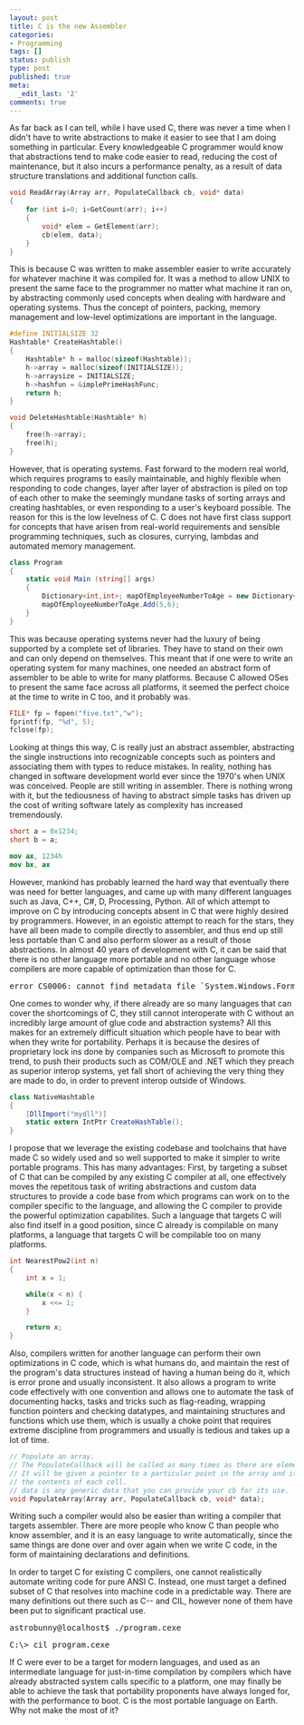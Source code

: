 ```yaml
---
layout: post
title: C is the new Assembler
categories:
- Programming
tags: []
status: publish
type: post
published: true
meta:
  _edit_last: '2'
comments: true
---
```


As far back as I can tell, while I have used C, there was never a time when I didn't have to write abstractions to make it easier to see that I am doing something in particular. Every knowledgeable C programmer would know that abstractions tend to make code easier to read, reducing the cost of maintenance, but it also incurs a performance penalty, as a result of data structure translations and additional function calls.

``` c++
void ReadArray(Array arr, PopulateCallback cb, void* data)
{
	for (int i=0; i<GetCount(arr); i++)
	{
		void* elem = GetElement(arr);
		cb(elem, data);
	}
}
```

This is because C was written to make assembler easier to write accurately for whatever machine it was compiled for. It was a method to allow UNIX to present the same face to the programmer no matter what machine it ran on, by abstracting commonly used concepts when dealing with hardware and operating systems. Thus the concept of pointers, packing, memory management and low-level optimizations are important in the language.

``` c++
#define INITIALSIZE 32
Hashtable* CreateHashtable()
{
	Hashtable* h = malloc(sizeof(Hashtable));
	h->array = malloc(sizeof(INITIALSIZE));
	h->arraysize = INITIALSIZE;
	h->hashfun = &implePrimeHashFunc;
	return h;
}

void DeleteHashtable(Hashtable* h)
{
	free(h->array);
	free(h);
}
```

However, that is operating systems. Fast forward to the modern real world, which requires programs to
easily maintainable, and highly flexible when responding to code changes, layer after layer of abstraction is piled on top of each other to make the seemingly mundane tasks of sorting arrays and creating hashtables, or even responding to a user's keyboard possible. The reason for this is the low levelness of C. C does not have first class support for concepts that have arisen from real-world requirements and sensible programming techniques, such as closures, currying, lambdas and automated memory management.

``` csharp
class Program
{
	static void Main (string[] args)
	{
		Dictionary<int,int>; mapOfEmployeeNumberToAge = new Dictionary<int,int>();
		mapOfEmployeeNumberToAge.Add(5,6);
	}
}
```

This was because operating systems never had the luxury of being supported by a complete set of libraries. They have to stand on their own and can only depend on themselves. This meant that if one were to write an operating system for many machines, one needed an abstract form of assembler to be able to write for many platforms. Because C allowed OSes to present the same face across all platforms, it seemed the perfect choice at the time to write in C too, and it probably was.

``` c
FILE* fp = fopen("five.txt","w");
fprintf(fp, "%d", 5);
fclose(fp);
```

Looking at things this way, C is really just an abstract assembler, abstracting the single instructions into recognizable concepts such as pointers and associating them with types to reduce mistakes. In reality, nothing has changed in software development world ever since the 1970's when UNIX was conceived. People are still writing in assembler. There is nothing wrong with it, but the tediousness of having to abstract simple tasks has driven up the cost of writing software lately as complexity has increased tremendously.

``` c
short a = 0x1234;
short b = a;
```

``` nasm
mov ax, 1234h
mov bx, ax
```

However, mankind has probably learned the hard way that eventually there was need for better languages, and came up with many different languages such as Java, C++, C#, D, Processing, Python. All of which attempt to improve on C by introducing concepts absent in C that were highly desired by programmers. However, in an egoistic attempt to reach for the stars, they have all been made to compile directly to assembler, and thus end up still less portable than C and also perform slower as a result of those abstractions. In almost 40 years of development with C, it can be said that there is no other language more portable and no other language whose compilers are more capable of optimization than those for C.
<pre>error CS0006: cannot find metadata file `System.Windows.Forms.dll'Compilation failed:</pre>
One comes to wonder why, if there already are so many languages that can cover the shortcomings of C, they still cannot interoperate with C without an incredibly large amount of glue code and abstraction systems? All this makes for an extremely difficult situation which people have to bear with when they write for portability. Perhaps it is because the desires of proprietary lock ins done by companies such as Microsoft to promote this trend, to push their products such as COM/OLE and .NET which they preach as superior interop systems, yet fall short of achieving the very thing they are made to do, in order to prevent interop outside of Windows.

``` csharp
class NativeHashtable
{
	[DllImport("mydll")]
	static extern IntPtr CreateHashTable();
}
```

I propose that we leverage the existing codebase and toolchains that have made C so widely used and so well supported to make it simpler to write portable programs. This has many advantages: First, by targeting a subset of C that can be compiled by any existing C compiler at all, one effectively moves the repetitous task of writing abstractions and custom data structures to provide a code base from which programs can work on to the compiler specific to the language, and allowing the C compiler to provide the powerful optimization capabilites. Such a language that targets C will also find itself in a good position, since C already is compilable on many platforms, a language that targets C will be compilable too on many platforms.

``` c++
int NearestPow2(int n)
{
	int x = 1;

	while(x < n) {
		x <<= 1;
	}

	return x;
}
```
Also, compilers written for another language can perform their own optimizations in C code, which is what humans do, and maintain the rest of the program's data structures instead of having a human being do it, which is error prone and usually inconsistent. It also allows a program to write code effectively with one convention and allows one to automate the task of documenting hacks, tasks and tricks such as flag-reading, wrapping function pointers and checking datatypes, and maintaining structures and functions which use them, which is usually a choke point that requires extreme discipline from programmers and usually is tedious and takes up a lot of time.

``` c++
// Populate an array.
// The PopulateCallback will be called as many times as there are elements in the array
// It will be given a pointer to a particular point in the array and it is cb's duty to modify
// the contents of each cell.
// data is any generic data that you can provide your cb for its use.
void PopulateArray(Array arr, PopulateCallback cb, void* data);
```

Writing such a compiler would also be easier than writing a compiler that targets assembler. There are more people who know C than people who know assembler, and it is an easy language to write automatically, since the same things are done over and over again when we write C code, in the form of maintaining declarations and definitions.

In order to target C for existing C compilers, one cannot realistically automate writing code for pure ANSI C. Instead, one must target a defined subset of C that resolves into machine code in a predictable way. There are many definitions out there such as C-- and CIL, however none of them have been put to significant practical use.
<pre>astrobunny@localhost$ ./program.cexe</pre>
<pre>C:\> cil program.cexe</pre>
If C were ever to be a target for modern languages, and used as an intermediate language for just-in-time compilation by compilers which have already abstracted system calls specific to a platform, one may finally be able to achieve the task that portability proponents have always longed for, with the performance to boot. C is the most portable language on Earth. Why not make the most of it?
